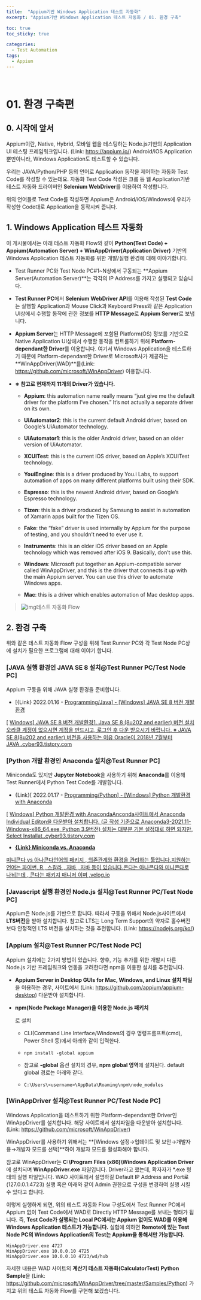 ```yaml
---
title:  "Appium기반 Windows Application 테스트 자동화"
excerpt: "Appium기반 Windows Application 테스트 자동화 / 01. 환경 구축"

toc: true
toc_sticky: true

categories:
  - Test Automation
tags:
  - Appium
---
```


<br>

# 01. 환경 구축편

## 0. 시작에 앞서

Appium이란, Native, Hybrid, 모바일 웹을 테스팅하는 Node.js기반의 Application UI 테스팅 프레임워크입니다. (Link: https://appium.io/) Android/iOS Application 뿐만아니라, Windows Application도 테스트할 수 있습니다. 

우리는 JAVA/Python/PHP 등의 언어로 Application 동작을 제어하는 자동화 Test Code를 작성할 수 있는데요. 자동화 Test Code 작성은 크롬 등 웹 Application기반 테스트 자동화 드라이버인 **Selenium WebDriver**를 이용하여 작성합니다.

위의 언어들로 Test Code를 작성하면 Appium은 Android/iOS/Windows에 우리가 작성한 Code대로 Application을 동작시켜 줍니다. 

## 1. Windows Application 테스트 자동화

이 게시물에서는 아래 테스트 자동화 Flow와 같이 **Python(Test Code) + Appium(Automation Server) + WinAppDriver(Application Driver)** 기반의 Windows Application 테스트 자동화를 위한 개발/실행 환경에 대해 이야기합니다.

- Test Runner PC와 Test Node PC#1~N상에서 구동되는 **Appium Server(Automation Server)**는 각각의 IP Address를 가지고 실행되고 있습니다.

- **Test Runner PC**에서 **Selenium WebDriver API**를 이용해 작성된 **Test Code**는 실행할 Application과 Mouse Click과 Keyboard Press와 같은 Application UI상에서 수행할 동작에 관한 정보를 **HTTP Message**로 **Appium Server**로 보냅니다.

- **Appium Server**는 HTTP Message에 포함된 Platform(OS) 정보를 기반으로 Native Application UI상에서 수행할 동작을 컨트롤하기 위해 **Platform-dependant한 Driver**를 이용합니다. 여기서 Windows Application을 테스트하기 때문에 Platform-dependant한 Driver로 Microsoft사가 제공하는 **WinAppDriver(WAD)**를(Link: https://github.com/microsoft/WinAppDriver) 이용합니다.

- **※ 참고로 현재까지 11개의 Driver가 있습니다.**

  - **Appium**: this automation name really means “just give me the default driver for the platform I’ve chosen.” It’s not actually a separate driver on its own.

  - **UiAutomator2**: this is the current default Android driver, based on Google’s UiAutomator technology.

  - **UiAutomator1**: this is the older Android driver, based on an older version of UiAutomator.

  - **XCUITest**: this is the current iOS driver, based on Apple’s XCUITest technology.

  - **YouiEngine**: this is a driver produced by You.i Labs, to support automation of apps on many different platforms built using their SDK.

  - **Espresso**: this is the newest Android driver, based on Google’s Espresso technology.

  - **Tizen**: this is a driver produced by Samsung to assist in automation of Xamarin apps built for the Tizen OS.

  - **Fake**: the “fake” driver is used internally by Appium for the purpose of testing, and you shouldn’t need to ever use it.

  - **Instruments**: this is an older iOS driver based on an Apple technology which was removed after iOS 9. Basically, don’t use this.

  - **Windows**: Microsoft put together an Appium-compatible server called WinAppDriver, and this is the driver that connects it up with the main Appium server. You can use this driver to automate Windows apps.

  - **Mac**: this is a driver which enables automation of Mac desktop apps.

> ![img](https://blog.kakaocdn.net/dn/cbrsbt/btrqXxc4z6P/FhYfP5RJ4HbdZg1G5MPhv1/img.png)테스트 자동화 Flow



## 2. 환경 구축

위와 같은 테스트 자동화 Flow 구성을 위해 Test Runner PC와 각 Test Node PC상에 설치가 필요한 프로그램에 대해 이야기 합니다.

### [JAVA 실행 환경인 JAVA SE 8 설치@**Test Runner PC/Test Node PC**]

Appium 구동을 위해 JAVA 실행 환경을 준비합니다.

- [{Link} 2022.01.16 - [Programming/Java\] - [Windows] JAVA SE 8 버전 개발환경](https://cyber93.tistory.com/167)

[
[Windows\] JAVA SE 8 버전 개발환경1. Java SE 8 (8u202 and earlier) 버전 설치 오라클 계정이 없으시면 계정을 만드시고, 로그인 후 다운 받으시기 바랍니다. ※ JAVA SE 8(8u202 and earlier) 버전을 사용하는 이유 Oracle이 2018년 7월부터 JAVA..cyber93.tistory.com](https://cyber93.tistory.com/167)



### [Python 개발 환경인 Anaconda 설치@**Test Runner PC**]

Miniconda도 있지만 **Jupyter Notebook**을 사용하기 위해 **Anaconda**를 이용해 Test Runner에서 Python Test Code를 개발합니다.

- {Link}[ 2022.01.17 - [Programming/Python\] - [Windows] Python 개발환경 with Anaconda](https://cyber93.tistory.com/168)

[
[Windows\] Python 개발환경 with AnacondaAnconda사이트에서 Anaconda Individual Editon을 다운받아 설치합니다. (글 작성 기준으로 Anaconda3-2021.11-Windows-x86_64.exe, Python 3.9버전) 설치는 대부분 기본 설정대로 하면 되지만, Select Installat..cyber93.tistory.com](https://cyber93.tistory.com/168)

- **[{Link} Miniconda vs. Anaconda](https://velog.io/@ash3767/미니콘다-vs-아나콘다)**

[
미니콘다 vs 아나콘다언어의 패키지 , 의존관계와 환경을 관리하는 툴입니다.지원하는 언어는 파이썬, R , 스칼라 , 자바 , 자바 등이 있습니다.콘다는 아나콘다와 미니콘다로 나뉘는데 , 콘다는 패키지 매니저 이며 ,velog.io](https://velog.io/@ash3767/미니콘다-vs-아나콘다)



### [Javascript 실행 환경인 Node.js 설치@**Test Runner PC/Test Node PC**]

Appium은 Node.js를 기반으로 합니다. 따라서 구동을 위해서 Node.js사이트에서 **LTS버전**을 받아 설치합니다. 참고로 LTS는 Long Term Support의 약자로 홀수버전보다 안정적인 LTS 버전을 설치하는 것을 추천합니다. (Link: https://nodejs.org/ko/)



### [Appium 설치@**Test Runner PC/Test Node PC**]

Appium 설치에는 2가지 방법이 있습니다. 향후, 기능 추가를 위한 개발시 다른 Node.js 기반 프레임워크와 연동을 고려한다면 npm을 이용한 설치를 추천합니다.

- **Appium Server in Desktop GUIs for Mac, Windows, and Linux 설치 파일**을 이용하는 경우, 사이트에서 (Link: https://github.com/appium/appium-desktop) 다운받아 설치합니다.

- **npm(Node Package Manager)을 이용한 Node.js 패키치**

  로 설치

  - CLI(Command Line Interface/Windows의 경우 명령프롬프트(cmd), Power Shell 등)에서 아래와 같이 입력한다.

  - ```
    npm install -global appium
    ```

  - 참고로 **-global** 옵션 설치의 경우, **npm global 영역**에 설치된다. default global 경로는 아래와 같다.

  - ```
    C:\Users\<username>\AppData\Roaming\npm\node_modules
    ```



### [WinAppDriver 설치@**Test Runner PC/Test Node PC**]

Windows Application을 테스트하기 위한 Platform-dependant한 Driver인 WinAppDriver를 설치합니다. 해당 사이트에서 설치파일을 다운받아 설치합니다. (Link: https://github.com/microsoft/WinAppDriver)

WinAppDriver를 사용하기 위해서는 **[Windows 설정→업데이트 및 보안→개발자용→개발자 모드를 선택]**하여 개발자 모드를 활성화해야 합니다.

참고로 WinAppDriver는 **C:\Program Files (x86)\Windows Application Driver**에 설치되며 **WinAppDriver.exe** 파일입니다. Driver라고 했는데, 확자자가 *.exe 형태의 실행 파일입니다. WAD 사이트에서 설명하길 Default IP Address and Port로 (127.0.0.1:4723) 실행 혹은 아래와 같이 Admin 권한으로 구성을 변경하여 실행 시킬 수 있다고 합니다. 

이렇게 실행하게 되면, 위의 테스트 자동화 Flow 구성도에서 Test Runner PC에서 Appium 없이 Test Code에서 WAD로 Directly HTTP Message를 보내는 형태가 됩니다. 즉, **Test Code가 실행되는 Local PC에서는 Appium 없이도 WAD를 이용해 Windows Application 테스트가 가능합니다.** 실험에 의하면 **Remote에 있는 Test Node PC의 Windows Application의 Test는 Appium을 통해서만 가능합니다.** 

```
WinAppDriver.exe 4727
WinAppDriver.exe 10.0.0.10 4725
WinAppDriver.exe 10.0.0.10 4723/wd/hub
```

자세한 내용은 WAD 사이트의 **계산기 테스트 자동화(CalculatorTest) Python Sample**을 (Link: https://github.com/microsoft/WinAppDriver/tree/master/Samples/Python) 가지고 위의 테스트 자동화 Flow를 구현해 보겠습니다.
